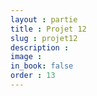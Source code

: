 ```yaml
---
layout : partie
title : Projet 12
slug : projet12
description : 
image : 
in_book: false
order : 13
---
```


